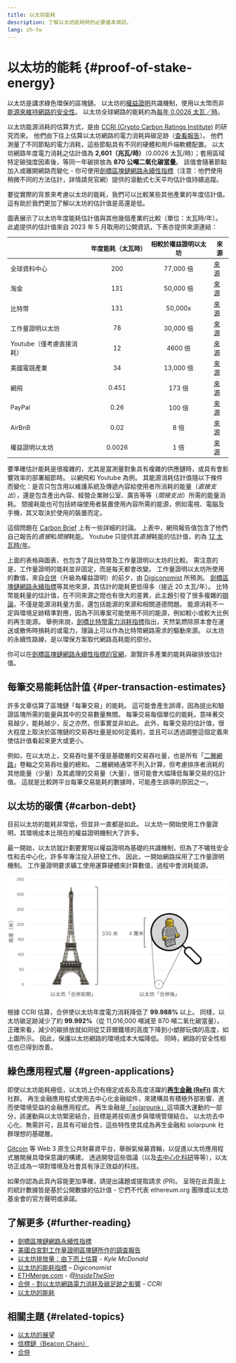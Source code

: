 ```yaml
---
title: 以太坊能耗
description: 了解以太坊能耗時的必要基本資訊。
lang: zh-tw
---
```


# 以太坊的能耗 {#proof-of-stake-energy}

以太坊是講求綠色環保的區塊鏈。 以太坊的[權益證明](/developers/docs/consensus-mechanisms/pos)共識機制，使用以太幣而非[能源來維持網路的安全性](/developers/docs/consensus-mechanisms/pow)。 以太坊全球網路的能耗約為[每年 0.0026 太瓦／時](https://carbon-ratings.com/eth-report-2022)。

以太坊能源消耗的估算方式，是由 [CCRI (Crypto Carbon Ratings Institute)](https://carbon-ratings.com) 的研究而來。 他們由下往上估算以太坊網路的電力消耗與碳足跡（[查看報告](https://carbon-ratings.com/eth-report-2022)）。 他們測量了不同節點的電力消耗，這些節點具有不同的硬體和用戶端軟體配置。 以太坊網路年度電力消耗之估計值為 **2,601（兆瓦/時）**（0.0026 太瓦/時）；套用區域特定碳強度因素後，等同一年碳排放為 **870 公噸二氧化碳當量**。 該值會隨著節點加入或離開網路而變化 - 你可使用[劍橋區塊鏈網路永續性指標](https://ccaf.io/cbnsi/ethereum)（注意：他們使用稍微不同的方法估計，詳情請見官網）提供的滾動式七天平均估計值持續追蹤。

要從實際的背景來考慮以太坊的能耗，我們可以比較某些其他產業的年度估計值。 這有助於我們更加了解以太坊的估計值是高還是低。

<EnergyConsumptionChart />

圖表展示了以太坊年度能耗估計值與其他幾個產業的比較（單位：太瓦時/年）。 此處提供的估計值來自 2023 年 5 月取用的公開資訊，下表亦提供來源連結：

|                           | 年度能耗（太瓦時） | 相較於權益證明以太坊 | 來源                                                                                                                                                                            |
| :------------------------ | :----------------: | :------------------: | ------------------------------------------------------------------------------------------------------------------------------------------------------------------------------- |
| 全球資料中心              |        200         |      77,000 倍       | [來源](https://www.iea.org/commentaries/data-centres-and-energy-from-global-headlines-to-local-headaches)                                                                       |
| 淘金                      |        131         |      50,000 倍       | [來源](https://ccaf.io/cbnsi/cbeci/comparisons)                                                                                                                                 |
| 比特幣                    |        131         |       50,000x        | [來源](https://ccaf.io/cbnsi/cbeci/comparisons)                                                                                                                                 |
| 工作量證明以太坊          |         78         |      30,000 倍       | [來源](https://digiconomist.net/ethereum-energy-consumption)                                                                                                                    |
| Youtube（僅考慮直接消耗） |         12         |       4600 倍        | [來源](https://www.gstatic.com/gumdrop/sustainability/google-2020-environmental-report.pdf)                                                                                     |
| 美國電競產業              |         34         |      13,000 倍       | [來源](https://www.researchgate.net/publication/336909520_Toward_Greener_Gaming_Estimating_National_Energy_Use_and_Energy_Efficiency_Potential)                                 |
| 網飛                      |       0.451        |        173 倍        | [來源](https://assets.ctfassets.net/4cd45et68cgf/7B2bKCqkXDfHLadrjrNWD8/e44583e5b288bdf61e8bf3d7f8562884/2021_US_EN_Netflix_EnvironmentalSocialGovernanceReport-2021_Final.pdf) |
| PayPal                    |        0.26        |        100 倍        | [來源](https://app.impaakt.com/analyses/paypal-consumed-264100-mwh-of-energy-in-2020-24-from-non-renewable-sources-27261)                                                       |
| AirBnB                    |        0.02        |         8 倍         | [來源](<https://s26.q4cdn.com/656283129/files/doc_downloads/governance_doc_updated/Airbnb-ESG-Factsheet-(Final).pdf>)                                                           |
| 權益證明以太坊            |       0.0026       |         1 倍         | [來源](https://carbon-ratings.com/eth-report-2022)                                                                                                                              |

要準確估計能耗是很複雜的，尤其是當測量對象具有複雜的供應鏈時，或具有會影響效率的部署細節時。 以網飛和 Youtube 為例。 其能源消耗估計值隨以下條件而變化：是否只包含用以維護系統及傳遞內容給使用者所消耗的能量（_直接支出_），還是包含產出內容、經營企業辦公室、廣告等等（_間接支出_）所需的能量消耗。 間接耗能也可包括終端使用者裝置使用內容所需的能源，例如電視、電腦及手機，其又取決於使用的裝置而定。

這個問題在 [Carbon Brief](https://www.carbonbrief.org/factcheck-what-is-the-carbon-footprint-of-streaming-video-on-netflix) 上有一些詳細的討論。 上表中，網飛報告值包含了他們自己報告的*直接*和*間接*耗能。 Youtube 只提供其*直接*耗能的估計值，約為 [12 太瓦時/年](https://www.gstatic.com/gumdrop/sustainability/google-2020-environmental-report.pdf)。

上面的表格與圖表，也包含了與比特幣及工作量證明以太坊的比較。 需注意的是，工作量證明的能耗並非固定，而是每天都會改變。 工作量證明以太坊所使用的數值，來自[合併](/roadmap/merge/)（升級為權益證明）的前夕，由 [Digiconomist](https://digiconomist.net/ethereum-energy-consumption) 所預測。 [劍橋區塊鏈網路永續指標](https://ccaf.io/cbnsi/ethereum/1)等其他來源，其估計的能耗更低得多（接近 20 太瓦/年）。 比特幣能耗量的估計值，在不同來源之間也有很大的差異，此主題引發了很多複雜的[辯論](https://www.coindesk.com/business/2020/05/19/the-last-word-on-bitcoins-energy-consumption/)，不僅是能源消耗量方面，還包括能源的來源和相關道德問題。 能源消耗不一定與環境足跡精準對應，因為不同專案可能使用不同的能源，例如較小或較大比例的再生能源。 舉例來說，[劍橋比特幣電力消耗指標](https://ccaf.io/cbnsi/cbeci/comparisons)指出，天然氣燃除原本會在運送或散佈時損耗的或電力，理論上可以作為比特幣網路需求的驅動來源。 以太坊的永續性路線，是以環保方案取代網路高耗能的部分。

你可以在[劍橋區塊鏈網路永續性指標的官網](https://ccaf.io/cbnsi/ethereum)，瀏覽許多產業的能耗與碳排放估計值。

## 每筆交易能耗估計值 {#per-transaction-estimates}

許多文章估算了區塊鏈「每筆交易」的能耗。 這可能會產生誤導，因為提出和驗證區塊所需的能量與其中的交易數量無關。 每筆交易每個單位的能耗，意味著交易越少，能耗越少，反之亦然，但事實並非如此。 此外，每筆交易的估計值，很大程度上取決於區塊鏈的交易吞吐量是如何定義的，並且可以透過調整這個定義來使估計值看起來更大或更小。

例如，在以太坊上，交易吞吐量不僅是基礎層的交易吞吐量，也是所有「[二層網路](/layer-2/)」卷軸之交易吞吐量的總和。 二層網絡通常不列入計算，但考慮排序者消耗的其他能量（少量）及其處理的交易量（大量），很可能會大幅降低每筆交易的估計值。 這就是比較跨平台每筆交易能耗的數據時，可能產生誤導的原因之一。

## 以太坊的碳債 {#carbon-debt}

目前以太坊的能耗非常低，但並非一直都是如此。 以太坊一開始使用工作量證明，其環境成本比現在的權益證明機制大了許多。

最一開始，以太坊就計劃要實現以權益證明為基礎的共識機制，但為了不犧牲安全性和去中心化，許多年專注投入研發工作。 因此，一開始網路採用了工作量證明機制。 工作量證明要求礦工使用運算硬體來計算數值，過程中會消耗能源。

![比較以太坊合併前後的能源消耗，以左方的艾菲爾鐵塔（高度 330 公尺）象徵合併前的高能耗，以及右方 4 公分高的樂高小玩偶，象徵合併後大幅降低的能源消耗](energy_consumption_pre_post_merge.png)

根據 CCRI 估算，合併使以太坊年度電力消耗降低了 **99.988%** 以上。 同樣，以太坊碳足跡減少了約 **99.992%**（從 11,016,000 噸減至 870 噸二氧化碳當量）。 正確來看，減少的碳排放就如同從艾菲爾鐵塔的高度下降到小塑膠玩偶的高度，如上圖所示。 因此，保護以太坊網路的環境成本大幅降低。 同時，網路的安全性相信也已得到改善。

## 綠色應用程式層 {#green-applications}

即使以太坊能耗極低，以太坊上仍有穩定成長及高度活躍的[**再生金融 (ReFi)**](/refi/) 廣大社群。 再生金融應用程式使用去中心化金融組件，來建構具有積極外部影響、進而使環境受益的金融應用程式。 再生金融是[「solarpunk」](https://en.wikipedia.org/wiki/Solarpunk)這項廣大運動的一部分，該運動與以太坊緊密結合，目標是將技術進步與環境管理結合。 以太坊去中心化、無需許可，且具有可組合性，這些特性使其成為再生金融和 solarpunk 社群理想的基礎層。

[Gitcoin](https://gitcoin.co) 等 Web 3 原生公共財募資平台，舉辦氣候募資輪，以促進以太坊應用程式層開展具環保意識的構建。 透過開發這些倡議（以及[去中心化科研](/desci/)等等），以太坊正成為一項對環境及社會具有淨正效益的科技。

<InfoBanner emoji=":evergreen_tree:">
  如果你認為此頁內容能更加準確，請提出議題或提取請求 (PR)。 呈現在此頁面上的統計數據皆是基於公開數據的估計值 - 它們不代表 ethereum.org 團隊或以太坊基金會的官方聲明或承諾。
</InfoBanner>

## 了解更多 {#further-reading}

- [劍橋區塊鏈網路永續性指標](https://ccaf.io/cbnsi/ethereum)
- [美國白宮對工作量證明區塊鏈所作的調查報告](https://www.whitehouse.gov/wp-content/uploads/2022/09/09-2022-Crypto-Assets-and-Climate-Report.pdf)
- [以太坊排放量：由下而上估算](https://kylemcdonald.github.io/ethereum-emissions/) - _Kyle McDonald_
- [以太坊的能耗指標](https://digiconomist.net/ethereum-energy-consumption/) – _Digiconomist_
- [ETHMerge.com](https://ethmerge.com/) - _[@InsideTheSim](https://twitter.com/InsideTheSim)_
- [合併 - 對以太坊網路電力消耗及碳足跡之影響](https://carbon-ratings.com/eth-report-2022) - _CCRI_
- [以太坊的能耗](https://mirror.xyz/jmcook.eth/ODpCLtO4Kq7SCVFbU4He8o8kXs418ZZDTj0lpYlZkR8)

## 相關主題 {#related-topics}

- [以太坊的展望](/roadmap/vision/)
- [信標鏈（Beacon Chain）](/roadmap/beacon-chain)
- [合併](/roadmap/merge/)
